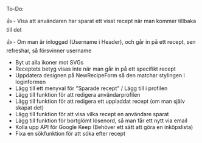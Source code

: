 To-Do:

👍 - Visa att användaren har sparat ett visst recept när man kommer tillbaka till det

👍 - Om man är inloggad (Username i Header), och går in på ett recept, sen refreshar, så försvinner username

- Byt ut alla ikoner mot SVGs
- Receptets betyg visas inte när man går in på ett specifikt recept
- Uppdatera designen på NewRecipeForm så den matchar stylingen i loginformen
- Lägg till ett menyval för "Sparade recept" / Lägg till i profilen
- Lägg till funktion för att redigera användarprofilen
- Lägg till funktion för att redigera ett uppladdat recept (om man själv skapat det)
- Lägg till funktion för att visa vilka recept en användare sparat
- Lägg till funktion för bortglömt lösenord, så man får ett nytt via email
- Kolla upp API för Google Keep (Behöver ett sätt att göra en inköpslista)
- Fixa en sökfunktion för att söka efter recept
